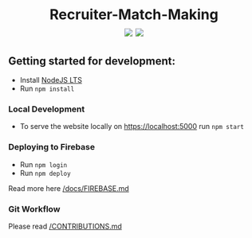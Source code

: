 # <div align="center"> Recruiter-Match-Making <br/> [<img src="https://img.shields.io/badge/Firebase-red.svg">](https://firebase.google.com/) [<img src="https://img.shields.io/badge/NodeJS-green.svg">](https://nodejs.org/) </div>



## Getting started for development:
- Install [NodeJS LTS](https://nodejs.org/en/download/)
- Run  `npm install`

### Local Development
- To serve the website locally on [https://localhost:5000](https://localhost:5000) run `npm start`

### Deploying to Firebase
- Run `npm login`
- Run `npm deploy`

Read more here [/docs/FIREBASE.md](/docs/FIREBASE.md)

### Git Workflow 
Please read [/CONTRIBUTIONS.md](/CONTRIBUTIONS.md)
